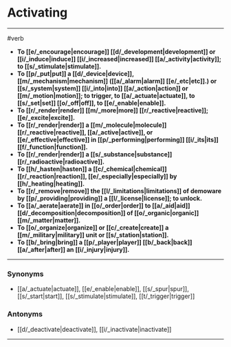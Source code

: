 # Activating
---
#verb
- **To [[e/_encourage|encourage]] [[d/_development|development]] or [[i/_induce|induce]] [[i/_increased|increased]] [[a/_activity|activity]]; to [[s/_stimulate|stimulate]].**
- **To [[p/_put|put]] a [[d/_device|device]], [[m/_mechanism|mechanism]] ([[a/_alarm|alarm]] [[e/_etc|etc]].) or [[s/_system|system]] [[i/_into|into]] [[a/_action|action]] or [[m/_motion|motion]]; to trigger, to [[a/_actuate|actuate]], to [[s/_set|set]] [[o/_off|off]], to [[e/_enable|enable]].**
- **To [[r/_render|render]] [[m/_more|more]] [[r/_reactive|reactive]]; [[e/_excite|excite]].**
- **To [[r/_render|render]] a [[m/_molecule|molecule]] [[r/_reactive|reactive]], [[a/_active|active]], or [[e/_effective|effective]] in [[p/_performing|performing]] [[i/_its|its]] [[f/_function|function]].**
- **To [[r/_render|render]] a [[s/_substance|substance]] [[r/_radioactive|radioactive]].**
- **To [[h/_hasten|hasten]] a [[c/_chemical|chemical]] [[r/_reaction|reaction]], [[e/_especially|especially]] by [[h/_heating|heating]].**
- **To [[r/_remove|remove]] the [[l/_limitations|limitations]] of demoware by [[p/_providing|providing]] a [[l/_license|license]]; to unlock.**
- **To [[a/_aerate|aerate]] in [[o/_order|order]] to [[a/_aid|aid]] [[d/_decomposition|decomposition]] of [[o/_organic|organic]] [[m/_matter|matter]].**
- **To [[o/_organize|organize]] or [[c/_create|create]] a [[m/_military|military]] unit or [[s/_station|station]].**
- **To [[b/_bring|bring]] a [[p/_player|player]] [[b/_back|back]] [[a/_after|after]] an [[i/_injury|injury]].**
---
### Synonyms
- [[a/_actuate|actuate]], [[e/_enable|enable]], [[s/_spur|spur]], [[s/_start|start]], [[s/_stimulate|stimulate]], [[t/_trigger|trigger]]
### Antonyms
- [[d/_deactivate|deactivate]], [[i/_inactivate|inactivate]]
---

